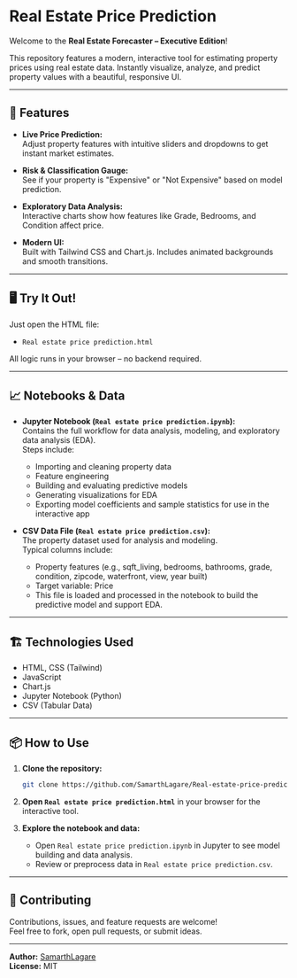 # Real Estate Price Prediction

Welcome to the **Real Estate Forecaster – Executive Edition**!

This repository features a modern, interactive tool for estimating property prices using real estate data. Instantly visualize, analyze, and predict property values with a beautiful, responsive UI.

---

## 🚀 Features

- **Live Price Prediction:**  
  Adjust property features with intuitive sliders and dropdowns to get instant market estimates.

- **Risk & Classification Gauge:**  
  See if your property is "Expensive" or "Not Expensive" based on model prediction.

- **Exploratory Data Analysis:**  
  Interactive charts show how features like Grade, Bedrooms, and Condition affect price.

- **Modern UI:**  
  Built with Tailwind CSS and Chart.js. Includes animated backgrounds and smooth transitions.

---

## 🖥️ Try It Out!

Just open the HTML file:

- `Real estate price prediction.html`

All logic runs in your browser – no backend required.

---

## 📈 Notebooks & Data

- **Jupyter Notebook (`Real estate price prediction.ipynb`):**  
  Contains the full workflow for data analysis, modeling, and exploratory data analysis (EDA).  
  Steps include:  
  - Importing and cleaning property data  
  - Feature engineering  
  - Building and evaluating predictive models  
  - Generating visualizations for EDA  
  - Exporting model coefficients and sample statistics for use in the interactive app

- **CSV Data File (`Real estate price prediction.csv`):**  
  The property dataset used for analysis and modeling.  
  Typical columns include:  
  - Property features (e.g., sqft_living, bedrooms, bathrooms, grade, condition, zipcode, waterfront, view, year built)  
  - Target variable: Price  
  - This file is loaded and processed in the notebook to build the predictive model and support EDA.

---

## 🏗️ Technologies Used

- HTML, CSS (Tailwind)
- JavaScript
- Chart.js
- Jupyter Notebook (Python)
- CSV (Tabular Data)

---

## 📦 How to Use

1. **Clone the repository:**  
   ```bash
   git clone https://github.com/SamarthLagare/Real-estate-price-prediction.git
   ```

2. **Open `Real estate price prediction.html`** in your browser for the interactive tool.

3. **Explore the notebook and data:**  
   - Open `Real estate price prediction.ipynb` in Jupyter to see model building and data analysis.
   - Review or preprocess data in `Real estate price prediction.csv`.

---

## 🤝 Contributing

Contributions, issues, and feature requests are welcome!  
Feel free to fork, open pull requests, or submit ideas.

---

**Author:** [SamarthLagare](https://github.com/SamarthLagare)  
**License:** MIT
